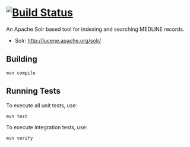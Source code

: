 [![Build Status](https://travis-ci.org/apurdy/solr-project.svg?branch=master)](https://travis-ci.org/apurdy/solr-project)
=========

An Apache Solr based tool for indexing and searching MEDLINE records. 
* Solr: http://lucene.apache.org/solr/

Building
---------

    mvn compile


Running Tests
-------------
To execute all unit tests, use:

    mvn test

To execute integration tests, use:

    mvn verify
